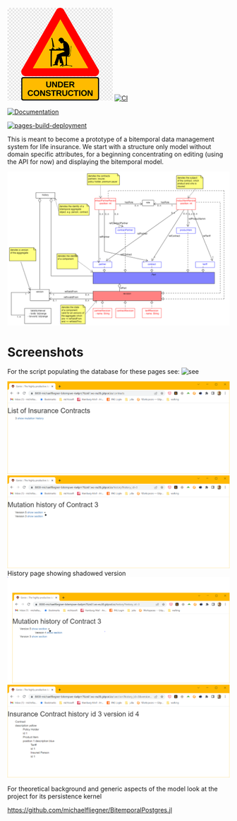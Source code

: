 ![beware - work in progress](docs/src/assets/wip.png)
[![CI](https://github.com/michaelfliegner/BitempWebApp/actions/workflows/CI.yml/badge.svg)](https://github.com/michaelfliegner/BitempWebApp/actions/workflows/CI.yml)

[![Documentation](https://github.com/michaelfliegner/BitempWebApp/actions/workflows/Documentation.yml/badge.svg)](https://github.com/michaelfliegner/BitempWebApp/actions/workflows/Documentation.yml)

[![pages-build-deployment](https://github.com/michaelfliegner/BitempWebApp/actions/workflows/pages/pages-build-deployment/badge.svg)](https://github.com/michaelfliegner/BitempWebApp/actions/workflows/pages/pages-build-deployment)

This is meant to become a prototype of a bitemporal data management system for life insurance. We start with a structure only model without domain specific attributes, for a beginning concentrating on editing (using the API for now) and displaying the bitemporal model.

![Contract model](docs/src/assets/BitemporalModel.uxf.png)

# Screenshots
For the script populating the database for these pages see: ![see]( test/tests.jl)

![Contract model](docs/src/assets/ContractsPage.PNG)
![Contract model](docs/src/assets/HistoryPage.PNG)
History page showing shadowed version
![Contract model](docs/src/assets/HistoryPageUnfolded.PNG)
![Contract model](docs/src/assets/CsectionPage.PNG)

For theoretical background and generic aspects of the model look at the project for its persistence kernel

https://github.com/michaelfliegner/BitemporalPostgres.jl
